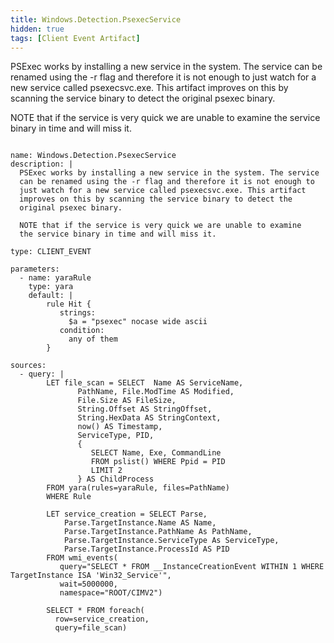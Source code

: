 ```yaml
---
title: Windows.Detection.PsexecService
hidden: true
tags: [Client Event Artifact]
---
```


PSExec works by installing a new service in the system. The service
can be renamed using the -r flag and therefore it is not enough to
just watch for a new service called psexecsvc.exe. This artifact
improves on this by scanning the service binary to detect the
original psexec binary.

NOTE that if the service is very quick we are unable to examine
the service binary in time and will miss it.


<pre><code class="language-yaml">
name: Windows.Detection.PsexecService
description: |
  PSExec works by installing a new service in the system. The service
  can be renamed using the -r flag and therefore it is not enough to
  just watch for a new service called psexecsvc.exe. This artifact
  improves on this by scanning the service binary to detect the
  original psexec binary.

  NOTE that if the service is very quick we are unable to examine
  the service binary in time and will miss it.

type: CLIENT_EVENT

parameters:
  - name: yaraRule
    type: yara
    default: |
        rule Hit {
           strings:
             $a = "psexec" nocase wide ascii
           condition:
             any of them
        }

sources:
  - query: |
        LET file_scan = SELECT  Name AS ServiceName,
               PathName, File.ModTime AS Modified,
               File.Size AS FileSize,
               String.Offset AS StringOffset,
               String.HexData AS StringContext,
               now() AS Timestamp,
               ServiceType, PID,
               {
                  SELECT Name, Exe, CommandLine
                  FROM pslist() WHERE Ppid = PID
                  LIMIT 2
               } AS ChildProcess
        FROM yara(rules=yaraRule, files=PathName)
        WHERE Rule

        LET service_creation = SELECT Parse,
            Parse.TargetInstance.Name AS Name,
            Parse.TargetInstance.PathName As PathName,
            Parse.TargetInstance.ServiceType As ServiceType,
            Parse.TargetInstance.ProcessId AS PID
        FROM wmi_events(
           query="SELECT * FROM __InstanceCreationEvent WITHIN 1 WHERE TargetInstance ISA 'Win32_Service'",
           wait=5000000,
           namespace="ROOT/CIMV2")

        SELECT * FROM foreach(
          row=service_creation,
          query=file_scan)

</code></pre>

